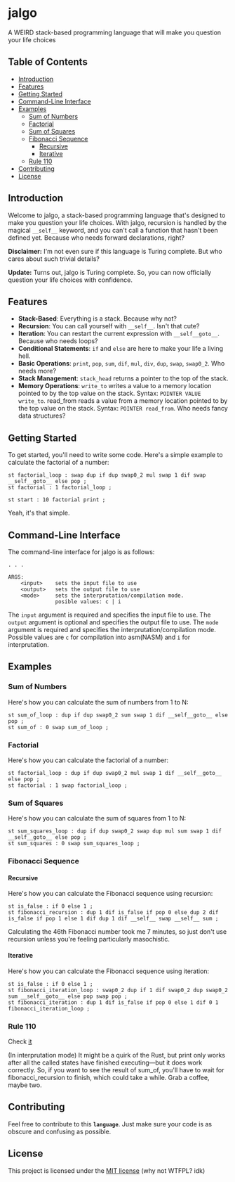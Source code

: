 # jalgo
A WEIRD stack-based programming language that will make you question your life choices

## Table of Contents

- [Introduction](#introduction)
- [Features](#features)
- [Getting Started](#getting-started)
- [Command-Line Interface](#command-line-interface)
- [Examples](#examples)
  - [Sum of Numbers](#sum-of-numbers)
  - [Factorial](#factorial)
  - [Sum of Squares](#sum-of-squares)
  - [Fibonacci Sequence](#fibonacci-sequence)
    - [Recursive](#recursive)
    - [Iterative](#iterative)
  - [Rule 110](#rule-110)
- [Contributing](#contributing)
- [License](#license)

## Introduction

Welcome to jalgo, a stack-based programming language that's designed to make you question your life choices. With jalgo, recursion is handled by the magical `__self__` keyword, and you can't call a function that hasn't been defined yet. Because who needs forward declarations, right?

**Disclaimer:** I'm not even sure if this language is Turing complete. But who cares about such trivial details?

**Update:** Turns out, jalgo is Turing complete. So, you can now officially question your life choices with confidence.

## Features

- **Stack-Based**: Everything is a stack. Because why not?
- **Recursion**: You can call yourself with `__self__`. Isn't that cute?
- **Iteration**: You can restart the current expression with `__self__goto__`. Because who needs loops?
- **Conditional Statements**: `if` and `else` are here to make your life a living hell.
- **Basic Operations**: `print`, `pop`, `sum`, `dif`, `mul`, `div`, `dup`, `swap`, `swap0_2`. Who needs more?
- **Stack Management**: `stack_head` returns a pointer to the top of the stack.
- **Memory Operations**: `write_to` writes a value to a memory location pointed to by the top value on the stack. Syntax: `POINTER VALUE write_to`. read_from reads a value from a memory location pointed to by the top value on the stack. Syntax: `POINTER read_from`. Who needs fancy data structures?


## Getting Started

To get started, you'll need to write some code. Here's a simple example to calculate the factorial of a number:

```jalgo
st factorial_loop : swap dup if dup swap0_2 mul swap 1 dif swap __self__goto__ else pop ;
st factorial : 1 factorial_loop ;

st start : 10 factorial print ;
```

Yeah, it's that simple.

## Command-Line Interface

The command-line interface for jalgo is as follows:

```
. . .

ARGS:
    <input>    sets the input file to use
    <output>   sets the output file to use
    <mode>     sets the interprutation/compilation mode.
               posible values: c | i
```

The `input` argument is required and specifies the input file to use. The `output` argument is optional and specifies the output file to use. The `mode` argument is required and specifies the interprutation/compilation mode. Possible values are `c` for compilation into asm(NASM) and `i` for interprutation.
## Examples

### Sum of Numbers

Here's how you can calculate the sum of numbers from 1 to N:

```jalgo
st sum_of_loop : dup if dup swap0_2 sum swap 1 dif __self__goto__ else pop ;
st sum_of : 0 swap sum_of_loop ;
```

### Factorial

Here's how you can calculate the factorial of a number:

```jalgo
st factorial_loop : dup if dup swap0_2 mul swap 1 dif __self__goto__ else pop ;
st factorial : 1 swap factorial_loop ;
```

### Sum of Squares

Here's how you can calculate the sum of squares from 1 to N:

```jalgo
st sum_squares_loop : dup if dup swap0_2 swap dup mul sum swap 1 dif __self__goto__ else pop ;
st sum_squares : 0 swap sum_squares_loop ;
```

### Fibonacci Sequence

#### Recursive

Here's how you can calculate the Fibonacci sequence using recursion:

```jalgo
st is_false : if 0 else 1 ;
st fibonacci_recursion : dup 1 dif is_false if pop 0 else dup 2 dif is_false if pop 1 else 1 dif dup 1 dif __self__ swap __self__ sum ;
```

Calculating the 46th Fibonacci number took me 7 minutes, so just don't use recursion unless you're feeling particularly masochistic.

#### Iterative

Here's how you can calculate the Fibonacci sequence using iteration:

```jalgo
st is_false : if 0 else 1 ;
st fibonacci_iteration_loop : swap0_2 dup if 1 dif swap0_2 dup swap0_2 sum __self__goto__ else pop swap pop ;
st fibonacci_iteration : dup 1 dif is_false if pop 0 else 1 dif 0 1 fibonacci_iteration_loop ;
```

### Rule 110

Check [it](examples/rule110.jalgo)

(In interprutation mode) It might be a quirk of the Rust, but print only works after all the called states have finished executing—but it does work correctly. So, if you want to see the result of sum_of, you'll have to wait for fibonacci_recursion to finish, which could take a while. Grab a coffee, maybe two.

## Contributing

Feel free to contribute to this **`language`**. Just make sure your code is as obscure and confusing as possible.

## License

This project is licensed under the [MIT license](license) (why not WTFPL? idk)
